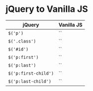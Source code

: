 # jQuery to Vanilla JS

| jQuery | Vanilla JS |
|-|-|
| `$('p')` | `` |
| `$('.class')` | `` |
| `$('#id')` | `` |
| `$('p:first')` | `` |
| `$('p:last')` | `` |
| `$('p:first-child')` | `` |
| `$('p:last-child')` | `` |